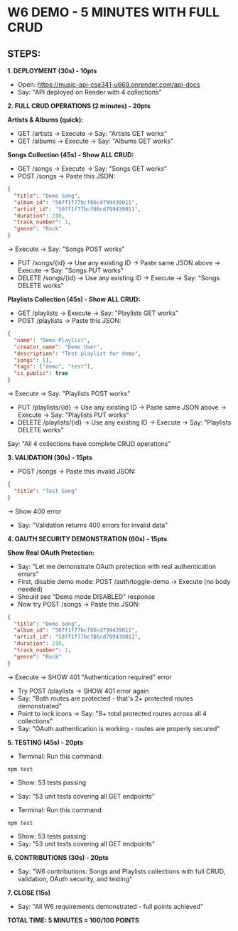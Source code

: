 ﻿# W6 DEMO - 5 MINUTES WITH FULL CRUD

## STEPS:

**1. DEPLOYMENT (30s) - 10pts**

- Open: https://music-api-cse341-u669.onrender.com/api-docs
- Say: "API deployed on Render with 4 collections"

**2. FULL CRUD OPERATIONS (2 minutes) - 20pts**

**Artists & Albums (quick):**

- GET /artists → Execute → Say: "Artists GET works"
- GET /albums → Execute → Say: "Albums GET works"

**Songs Collection (45s) - Show ALL CRUD:**

- GET /songs → Execute → Say: "Songs GET works"
- POST /songs → Paste this JSON:

```json
{
  "title": "Demo Song",
  "album_id": "507f1f77bcf86cd799439011",
  "artist_id": "507f1f77bcf86cd799439011",
  "duration": 210,
  "track_number": 1,
  "genre": "Rock"
}
```

→ Execute → Say: "Songs POST works"

- PUT /songs/{id} → Use any existing ID → Paste same JSON above → Execute → Say: "Songs PUT works"
- DELETE /songs/{id} → Use any existing ID → Execute → Say: "Songs DELETE works"

**Playlists Collection (45s) - Show ALL CRUD:**

- GET /playlists → Execute → Say: "Playlists GET works"
- POST /playlists → Paste this JSON:

```json
{
  "name": "Demo Playlist",
  "creator_name": "Demo User",
  "description": "Test playlist for demo",
  "songs": [],
  "tags": ["demo", "test"],
  "is_public": true
}
```

→ Execute → Say: "Playlists POST works"

- PUT /playlists/{id} → Use any existing ID → Paste same JSON above → Execute → Say: "Playlists PUT works"
- DELETE /playlists/{id} → Use any existing ID → Execute → Say: "Playlists DELETE works"

Say: "All 4 collections have complete CRUD operations"

**3. VALIDATION (30s) - 15pts**

- POST /songs → Paste this invalid JSON:

```json
{
  "title": "Test Song"
}
```

→ Show 400 error

- Say: "Validation returns 400 errors for invalid data"

**4. OAUTH SECURITY DEMONSTRATION (60s) - 15pts**

**Show Real OAuth Protection:**

- Say: "Let me demonstrate OAuth protection with real authentication errors"
- First, disable demo mode: POST /auth/toggle-demo → Execute (no body needed)
- Should see "Demo mode DISABLED" response
- Now try POST /songs → Paste this JSON:

```json
{
  "title": "Demo Song",
  "album_id": "507f1f77bcf86cd799439011",
  "artist_id": "507f1f77bcf86cd799439011",
  "duration": 210,
  "track_number": 1,
  "genre": "Rock"
}
```

→ Execute → SHOW 401 "Authentication required" error

- Try POST /playlists → SHOW 401 error again
- Say: "Both routes are protected - that's 2+ protected routes demonstrated"
- Point to lock icons → Say: "8+ total protected routes across all 4 collections"
- Say: "OAuth authentication is working - routes are properly secured"

**5. TESTING (45s) - 20pts**

- Terminal: Run this command:

```
npm test
```

- Show: 53 tests passing
- Say: "53 unit tests covering all GET endpoints"

- Terminal: Run this command:

```
npm test
```

- Show: 53 tests passing
- Say: "53 unit tests covering all GET endpoints"

**6. CONTRIBUTIONS (30s) - 20pts**

- Say: "W6 contributions: Songs and Playlists collections with full CRUD, validation, OAuth security, and testing"

**7. CLOSE (15s)**

- Say: "All W6 requirements demonstrated - full points achieved"

**TOTAL TIME: 5 MINUTES = 100/100 POINTS**
